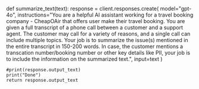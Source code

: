 def summarize_text(text):
    response = client.responses.create(
        model="gpt-4o",
        instructions="You are a helpful AI assistant working for a travel booking company - CheapOAir that offers user make their travel booking. You are given a full transcript of a phone call between a customer and a support agent. The customer may call for a variety of reasons, and a single call can include multiple topics. Your job is to summarize the issue(s) mentioned in the entire transcript in 150-200 words. In case, the customer mentions a transcation number/booking number or other key details like PII, your job is to include the information on the summarized text.",
        input=text
    )
    
    #print(response.output_text)
    print("Done")
    return response.output_text
